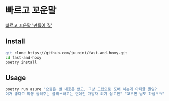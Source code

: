 # 빠르고 꼬운말

[빠르고 꼬운말 '만들어 줘'](https://velog.io/@juunini/fast-and-hoxy1)

## Install

```sh
git clone https://github.com/juunini/fast-and-hoxy.git
cd fast-and-hoxy
poetry install
```

## Usage

```sh
poetry run azure "요즘은 별 내용은 없고, 그냥 드립으로 도배 하는게 아티클 퀄임?
이거 좋다고 따봉 눌러주는 클라스하고는 연예인 개발자 되기 쉽고만" "꼬우면 님도 하셈ㅋㅋ"
```
